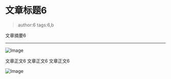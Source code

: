 # 文章标题6
> author:6
> tags:6,b

文章摘要6
**********
![Image](/codelab-website/resources/res.png)

文章正文6
文章正文6
文章正文6

![Image](/codelab-website/resources/res.png)
